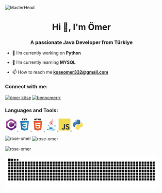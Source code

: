 ![MasterHead](https://media.licdn.com/dms/image/D4D16AQFBxKYEAauUfQ/profile-displaybackgroundimage-shrink_350_1400/0/1716384585708?e=1724889600&v=beta&t=ekDfs_aDhfLkPhMguRlhhM1Qmh53W9nxIr0u9Pf6iho)
<h1 align="center">Hi 👋, I'm Ömer</h1>
<h3 align="center">A passionate Java Developer from Türkiye</h3>

- 🔭 I’m currently working on **Python**

- 🌱 I’m currently learning **MYSQL**

- 📫 How to reach me **koseomer332@gmail.com**

<h3 align="left">Connect with me:</h3>
<p align="left">
<a href="https://linkedin.com/in/ömer-köse-aa22422a4" target="blank"><img align="center" src="https://raw.githubusercontent.com/rahuldkjain/github-profile-readme-generator/master/src/images/icons/Social/linked-in-alt.svg" alt="ömer köse" height="30" width="40" /></a>
<a href="https://instagram.com/bennomerrr" target="blank"><img align="center" src="https://raw.githubusercontent.com/rahuldkjain/github-profile-readme-generator/master/src/images/icons/Social/instagram.svg" alt="bennomerrr" height="30" width="40" /></a>
</p>

<h3 align="left">Languages and Tools:</h3>
<p align="left"> <a href="https://www.w3schools.com/cs/" target="_blank" rel="noreferrer"> <img src="https://raw.githubusercontent.com/devicons/devicon/master/icons/csharp/csharp-original.svg" alt="csharp" width="40" height="40"/> </a> <a href="https://www.w3schools.com/css/" target="_blank" rel="noreferrer"> <img src="https://raw.githubusercontent.com/devicons/devicon/master/icons/css3/css3-original-wordmark.svg" alt="css3" width="40" height="40"/> </a> <a href="https://www.w3.org/html/" target="_blank" rel="noreferrer"> <img src="https://raw.githubusercontent.com/devicons/devicon/master/icons/html5/html5-original-wordmark.svg" alt="html5" width="40" height="40"/> </a> <a href="https://www.java.com" target="_blank" rel="noreferrer"> <img src="https://raw.githubusercontent.com/devicons/devicon/master/icons/java/java-original.svg" alt="java" width="40" height="40"/> </a> <a href="https://developer.mozilla.org/en-US/docs/Web/JavaScript" target="_blank" rel="noreferrer"> <img src="https://raw.githubusercontent.com/devicons/devicon/master/icons/javascript/javascript-original.svg" alt="javascript" width="40" height="40"/> </a> <a href="https://www.python.org" target="_blank" rel="noreferrer"> <img src="https://raw.githubusercontent.com/devicons/devicon/master/icons/python/python-original.svg" alt="python" width="40" height="40"/> </a> </p>

<p><img align="left" src="https://github-readme-stats.vercel.app/api/top-langs?username=rose-omer&show_icons=true&locale=en&layout=compact" alt="rose-omer" /></p>

<p>&nbsp;<img align="center" src="https://github-readme-stats.vercel.app/api?username=rose-omer&show_icons=true&locale=en" alt="rose-omer" /></p>

<p><img align="center" src="https://github-readme-streak-stats.herokuapp.com/?user=rose-omer&" alt="rose-omer" /></p>

<picture>
  <source media="(prefers-color-scheme: dark)" srcset="https://raw.githubusercontent.com/rose-omer/rose-omer/output/github-contribution-grid-snake-dark.svg">
  <source media="(prefers-color-scheme: light)" srcset="https://raw.githubusercontent.com/rose-omer/rose-omer/output/github-contribution-grid-snake.svg">
  <img alt="github contribution grid snake animation" src="https://raw.githubusercontent.com/rose-omer/rose-omer/output/github-contribution-grid-snake.svg">
</picture>
